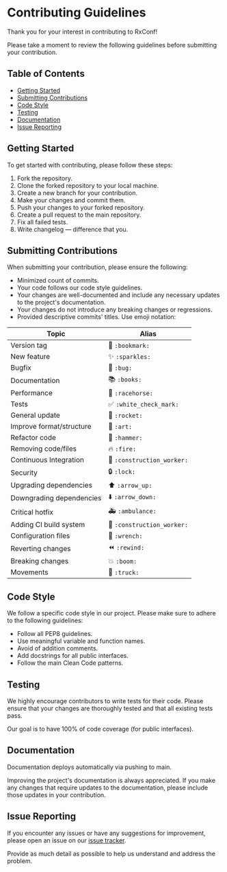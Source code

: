 # Contributing Guidelines

Thank you for your interest in contributing to RxConf!

Please take a moment to review the following guidelines before submitting your contribution.

## Table of Contents

- [Getting Started](#getting-started)
- [Submitting Contributions](#submitting-contributions)
- [Code Style](#code-style)
- [Testing](#testing)
- [Documentation](#documentation)
- [Issue Reporting](#issue-reporting)

## Getting Started

To get started with contributing, please follow these steps:

1. Fork the repository.
2. Clone the forked repository to your local machine.
3. Create a new branch for your contribution.
4. Make your changes and commit them.
5. Push your changes to your forked repository.
6. Create a pull request to the main repository.
7. Fix all failed tests.
8. Write changelog — difference that you.

## Submitting Contributions

When submitting your contribution, please ensure the following:

- Minimized count of commits.
- Your code follows our code style guidelines.
- Your changes are well-documented and include any necessary updates to the project's documentation.
- Your changes do not introduce any breaking changes or regressions.
- Provided descriptive commits' titles. Use emoji notation:

| Topic                      | Alias                                         |
|----------------------------|-----------------------------------------------|
| Version tag                | :bookmark: `:bookmark:`                       |
| New feature                | :sparkles: `:sparkles:`                       |
| Bugfix                     | :bug: `:bug:`                                 |
| Documentation              | :books: `:books:`                             |
| Performance                | :racehorse: `:racehorse:`                     |
| Tests                      | :white_check_mark: `:white_check_mark:`       |
| General update             | :rocket: `:rocket:`                           |
| Improve format/structure   | :art: `:art:`                                 |
| Refactor code              | :hammer: `:hammer:`                           |
| Removing code/files        | :fire: `:fire:`                               |
| Continuous Integration     | :construction_worker: `:construction_worker:` |
| Security                   | :lock: `:lock:`                               |
| Upgrading dependencies     | :arrow_up: `:arrow_up:`                       |
| Downgrading dependencies   | :arrow_down: `:arrow_down:`                   |
| Critical hotfix            | :ambulance: `:ambulance:`                     |
| Adding CI build system     | :construction_worker: `:construction_worker:` |
| Configuration files        | :wrench: `:wrench:`                           |
| Reverting changes          | :rewind: `:rewind:`                           |
| Breaking changes           | :boom: `:boom:`                               |
| Movements                  | :truck: `:truck:`                             |

## Code Style

We follow a specific code style in our project. Please make sure to adhere to the following guidelines:

- Follow all PEP8 guidelines.
- Use meaningful variable and function names.
- Avoid of addition comments.
- Add docstrings for all public interfaces.
- Follow the main Clean Code patterns.

## Testing

We highly encourage contributors to write tests for their code.
Please ensure that your changes are thoroughly tested and that all existing tests pass.

Our goal is to have 100% of code coverage (for public interfaces).

## Documentation

Documentation deploys automatically via pushing to main.

Improving the project's documentation is always appreciated.
If you make any changes that require updates to the documentation, please include those updates in your contribution.

## Issue Reporting

If you encounter any issues or have any suggestions for improvement, please open an issue on our
[issue tracker](https://github.com/realkarych/rxconf/issues).

Provide as much detail as possible to help us understand and address the problem.
